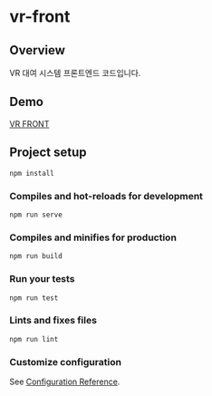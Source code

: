 # vr-front

## Overview

VR 대여 시스템 프론트엔드 코드입니다.

## Demo

[VR FRONT](https://vr.dgahn.me)

## Project setup
```
npm install
```

### Compiles and hot-reloads for development
```
npm run serve
```

### Compiles and minifies for production
```
npm run build
```

### Run your tests
```
npm run test
```

### Lints and fixes files
```
npm run lint
```

### Customize configuration
See [Configuration Reference](https://cli.vuejs.org/config/).
